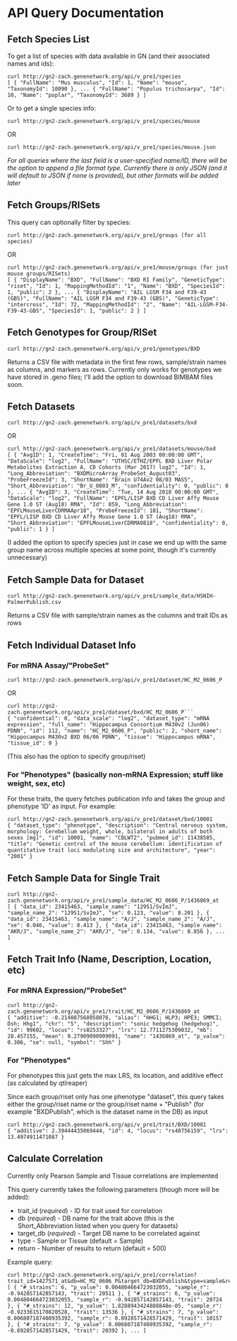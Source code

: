 # API Query Documentation #

## Fetch Species List ##

To get a list of species with data available in GN (and their associated names and ids):
```
curl http://gn2-zach.genenetwork.org/api/v_pre1/species
[ { "FullName": "Mus musculus", "Id": 1, "Name": "mouse", "TaxonomyId": 10090 }, ... { "FullName": "Populus trichocarpa", "Id": 10, "Name": "poplar", "TaxonomyId": 3689 } ]
```

Or to get a single species info:
```
curl http://gn2-zach.genenetwork.org/api/v_pre1/species/mouse
``` 
OR 
```
curl http://gn2-zach.genenetwork.org/api/v_pre1/species/mouse.json
```

*For all queries where the last field is a user-specified name/ID, there will be the option to append a file format type. Currently there is only JSON (and it will default to JSON if none is provided), but other formats will be added later*

## Fetch Groups/RISets ##

This query can optionally filter by species:

```
curl http://gn2-zach.genenetwork.org/api/v_pre1/groups (for all species)
```
OR
```
curl http://gn2-zach.genenetwork.org/api/v_pre1/mouse/groups (for just mouse groups/RISets)
[ { "DisplayName": "BXD", "FullName": "BXD RI Family", "GeneticType": "riset", "Id": 1, "MappingMethodId": "1", "Name": "BXD", "SpeciesId": 1, "public": 2 }, ... { "DisplayName": "AIL LGSM F34 and F39-43 (GBS)", "FullName": "AIL LGSM F34 and F39-43 (GBS)", "GeneticType": "intercross", "Id": 72, "MappingMethodId": "2", "Name": "AIL-LGSM-F34-F39-43-GBS", "SpeciesId": 1, "public": 2 } ]
```

## Fetch Genotypes for Group/RISet ##
```
curl http://gn2-zach.genenetwork.org/api/v_pre1/genotypes/BXD
```
Returns a CSV file with metadata in the first few rows, sample/strain names as columns, and markers as rows. Currently only works for genotypes we have stored in .geno files; I'll add the option to download BIMBAM files soon.

## Fetch Datasets ##
```
curl http://gn2-zach.genenetwork.org/api/v_pre1/datasets/bxd
```
OR
```
curl http://gn2-zach.genenetwork.org/api/v_pre1/datasets/mouse/bxd
[ { "AvgID": 1, "CreateTime": "Fri, 01 Aug 2003 00:00:00 GMT", "DataScale": "log2", "FullName": "UTHSC/ETHZ/EPFL BXD Liver Polar Metabolites Extraction A, CD Cohorts (Mar 2017) log2", "Id": 1, "Long_Abbreviation": "BXDMicroArray_ProbeSet_August03", "ProbeFreezeId": 3, "ShortName": "Brain U74Av2 08/03 MAS5", "Short_Abbreviation": "Br_U_0803_M", "confidentiality": 0, "public": 0 }, ... { "AvgID": 3, "CreateTime": "Tue, 14 Aug 2018 00:00:00 GMT", "DataScale": "log2", "FullName": "EPFL/LISP BXD CD Liver Affy Mouse Gene 1.0 ST (Aug18) RMA", "Id": 859, "Long_Abbreviation": "EPFLMouseLiverCDRMAApr18", "ProbeFreezeId": 181, "ShortName": "EPFL/LISP BXD CD Liver Affy Mouse Gene 1.0 ST (Aug18) RMA", "Short_Abbreviation": "EPFLMouseLiverCDRMA0818", "confidentiality": 0, "public": 1 } ]
```
(I added the option to specify species just in case we end up with the same group name across multiple species at some point, though it's currently unnecessary)

## Fetch Sample Data for Dataset ##
``` 
curl http://gn2-zach.genenetwork.org/api/v_pre1/sample_data/HSNIH-PalmerPublish.csv
```

Returns a CSV file with sample/strain names as the columns and trait IDs as rows

## Fetch Individual Dataset Info ##
### For mRNA Assay/"ProbeSet" ###

```
curl http://gn2-zach.genenetwork.org/api/v_pre1/dataset/HC_M2_0606_P
```
OR
```
curl http://gn2-zach.genenetwork.org/api/v_pre1/dataset/bxd/HC_M2_0606_P```
{ "confidential": 0, "data_scale": "log2", "dataset_type": "mRNA expression", "full_name": "Hippocampus Consortium M430v2 (Jun06) PDNN", "id": 112, "name": "HC_M2_0606_P", "public": 2, "short_name": "Hippocampus M430v2 BXD 06/06 PDNN", "tissue": "Hippocampus mRNA", "tissue_id": 9 }
```
(This also has the option to specify group/riset)

### For "Phenotypes" (basically non-mRNA Expression; stuff like weight, sex, etc) ###
For these traits, the query fetches publication info and takes the group and phenotype 'ID' as input. For example:
```
curl http://gn2-zach.genenetwork.org/api/v_pre1/dataset/bxd/10001
{ "dataset_type": "phenotype", "description": "Central nervous system, morphology: Cerebellum weight, whole, bilateral in adults of both sexes [mg]", "id": 10001, "name": "CBLWT2", "pubmed_id": 11438585, "title": "Genetic control of the mouse cerebellum: identification of quantitative trait loci modulating size and architecture", "year": "2001" }
```

## Fetch Sample Data for Single Trait ##
```
curl http://gn2-zach.genenetwork.org/api/v_pre1/sample_data/HC_M2_0606_P/1436869_at
[ { "data_id": 23415463, "sample_name": "129S1/SvImJ", "sample_name_2": "129S1/SvImJ", "se": 0.123, "value": 8.201 }, { "data_id": 23415463, "sample_name": "A/J", "sample_name_2": "A/J", "se": 0.046, "value": 8.413 }, { "data_id": 23415463, "sample_name": "AKR/J", "sample_name_2": "AKR/J", "se": 0.134, "value": 8.856 }, ... ]
```

## Fetch Trait Info (Name, Description, Location, etc) ##
### For mRNA Expression/"ProbeSet" ###
```
curl http://gn2-zach.genenetwork.org/api/v_pre1/trait/HC_M2_0606_P/1436869_at
{ "additive": -0.214087568058076, "alias": "HHG1; HLP3; HPE3; SMMCI; Dsh; Hhg1", "chr": "5", "description": "sonic hedgehog (hedgehog)", "id": 99602, "locus": "rs8253327", "lrs": 12.7711275309832, "mb": 28.457155, "mean": 9.27909090909091, "name": "1436869_at", "p_value": 0.306, "se": null, "symbol": "Shh" }
```

### For "Phenotypes" ###
For phenotypes this just gets the  max LRS, its location, and additive effect (as calculated by qtlreaper)

Since each group/riset only has one phenotype "dataset", this query takes either the group/riset name or the group/riset name + "Publish" (for example "BXDPublish", which is the dataset name in the DB) as input
```
curl http://gn2-zach.genenetwork.org/api/v_pre1/trait/BXD/10001
{ "additive": 2.39444435069444, "id": 4, "locus": "rs48756159", "lrs": 13.4974911471087 }
```

## Calculate Correlation ##
Currently only Pearson Sample and Tissue correlations are implemented

This query currently takes the following parameters (though more will be added):
* trait_id (*required*) - ID for trait used for correlation
* db (*required*) - DB name for the trait above (this is the Short_Abbreviation listed when you query for datasets)
* target_db (*required*) - Target DB name to be correlated against
* type - Sample or Tissue (default = Sample)
* return - Number of results to return (default = 500)

Example query:
```
curl http://gn2-zach.genenetwork.org/api/v_pre1/correlation?trait_id=1427571_at&db=HC_M2_0606_P&target_db=BXDPublish&type=sample&return_count=100
[ { "#_strains": 6, "p_value": 0.004804664723032055, "sample_r": -0.942857142857143, "trait": 20511 }, { "#_strains": 6, "p_value": 0.004804664723032055, "sample_r": -0.942857142857143, "trait": 20724 }, { "#_strains": 12, "p_value": 1.8288943424888848e-05, "sample_r": -0.9233615170820528, "trait": 13536 }, { "#_strains": 7, "p_value": 0.006807187408935392, "sample_r": 0.8928571428571429, "trait": 10157 }, { "#_strains": 7, "p_value": 0.006807187408935392, "sample_r": -0.8928571428571429, "trait": 20392 }, ... ]
```
